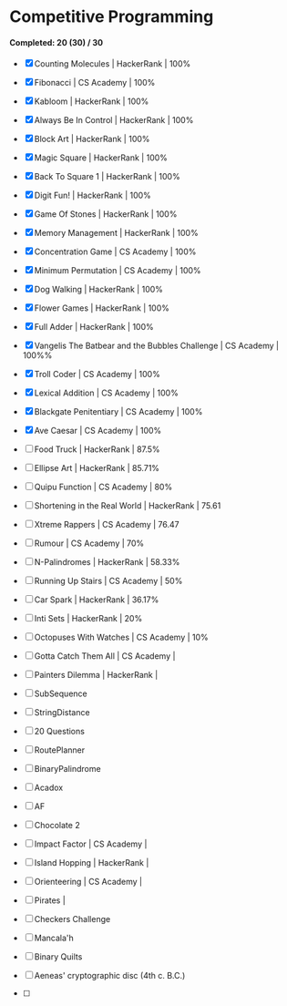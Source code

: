 # Competitive Programming #

#### Completed: 20 (30) / 30

- [x] Counting Molecules | HackerRank | 100%
- [x] Fibonacci | CS Academy | 100%
- [x] Kabloom | HackerRank | 100%
- [x] Always Be In Control | HackerRank | 100%
- [x] Block Art | HackerRank | 100%
- [x] Magic Square | HackerRank | 100%
- [x] Back To Square 1 | HackerRank | 100%
- [x] Digit Fun! | HackerRank | 100%
- [x] Game Of Stones | HackerRank | 100%
- [x] Memory Management | HackerRank | 100%
- [x] Concentration Game | CS Academy | 100% 
- [x] Minimum Permutation | CS Academy | 100% 
- [x] Dog Walking | HackerRank | 100%
- [x] Flower Games | HackerRank | 100% 
- [x] Full Adder | HackerRank | 100% 
- [x] Vangelis The Batbear and the Bubbles Challenge | CS Academy | 100%%
- [x] Troll Coder | CS Academy | 100%
- [x] Lexical Addition | CS Academy | 100% 
- [x] Blackgate Penitentiary | CS Academy | 100%
- [x] Ave Caesar | CS Academy | 100%

- [ ] Food Truck | HackerRank | 87.5%
- [ ] Ellipse Art | HackerRank | 85.71%
- [ ] Quipu Function | CS Academy | 80%
- [ ] Shortening in the Real World | HackerRank | 75.61
- [ ] Xtreme Rappers | CS Academy | 76.47
- [ ] Rumour | CS Academy | 70%
- [ ] N-Palindromes | HackerRank | 58.33%
- [ ] Running Up Stairs | CS Academy | 50%
- [ ] Car Spark | HackerRank |  36.17%
- [ ] Inti Sets | HackerRank | 20%
- [ ] Octopuses With Watches | CS Academy | 10%

- [ ] Gotta Catch Them All | CS Academy | 
- [ ] Painters Dilemma | HackerRank | 

- [ ] SubSequence
- [ ] StringDistance
- [ ] 20 Questions
- [ ] RoutePlanner
- [ ] BinaryPalindrome
- [ ] Acadox
- [ ] AF
- [ ] Chocolate 2
- [ ] Impact Factor | CS Academy | 
- [ ] Island Hopping | HackerRank | 
- [ ] Orienteering | CS Academy | 
- [ ] Pirates | 
- [ ] Checkers Challenge 
- [ ] Mancala'h
- [ ] Binary Quilts
- [ ] Aeneas' cryptographic disc (4th c. B.C.)
- [ ]
